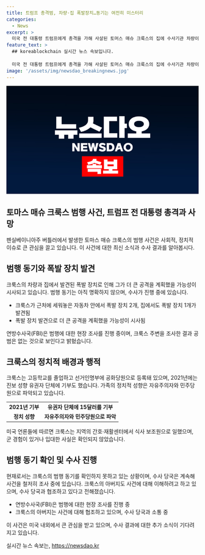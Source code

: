 ```yaml
---
title: 트럼프 총격범, 차량·집 폭발장치…동기는 여전히 미스터리
categories:
  - News
excerpt: >
  미국 전 대통령 트럼프에게 총격을 가해 사살된 토머스 매슈 크룩스의 집에 수사기관 차량이 모여있다. 폭발 장치가 발견되었고, 총이 아버지의 것임이 확인되었지만, 범행 동기는 아직 명확하지 않다. FBI는 공범이 없는 것으로 보이며, 크룩스의 정치 성향이 다양하며, 군 경험이 없는 점 등이 주변인들을 놀라게 하고 있다. 사건에 대한 동기는 확인되지 않았으며, 아버지는 자신의 아들에 대한 사건에 대해 이해하려고 하고 있다고 밝혔다.
feature_text: >
  ## koreablockchain 실시간 뉴스 속보입니다.

  미국 전 대통령 트럼프에게 총격을 가해 사살된 토머스 매슈 크룩스의 집에 수사기관 차량이 모여있다. 폭발 장치가 발견되었고, 총이 아버지의 것임이 확인되었지만, 범행 동기는 아직 명확하지 않다. FBI는 공범이 없는 것으로 보이며, 크룩스의 정치 성향이 다양하며, 군 경험이 없는 점 등이 주변인들을 놀라게 하고 있다. 사건에 대한 동기는 확인되지 않았으며, 아버지는 자신의 아들에 대한 사건에 대해 이해하려고 하고 있다고 밝혔다.
image: '/assets/img/newsdao_breakingnews.jpg'
---
```


<p><img src="/assets/img/newsdao_breakingnews.jpg" alt="koreablockchain 속보" /></p>

<h2 data-ke-size="size26">토마스 매슈 크룩스 범행 사건, 트럼프 전 대통령 총격과 사망</h2>

<p data-ke-size="size16">펜실베이니아주 버틀러에서 발생한 토마스 매슈 크룩스의 범행 사건은 사회적, 정치적 이슈로 큰 관심을 끌고 있습니다. 이 사건에 대한 최신 소식과 수사 결과를 알아봅시다.</p>

<h2 data-ke-size="size24">범행 동기와 폭발 장치 발견</h2>

<p data-ke-size="size16">크룩스의 차량과 집에서 발견된 폭발 장치로 인해 그가 더 큰 공격을 계획했을 가능성이 시사되고 있습니다. 범행 동기는 아직 명확하지 않으며, 수사가 진행 중에 있습니다.</p>

<ul>
    <li>크룩스가 근처에 세워놓은 자동차 안에서 폭발 장치 2개, 집에서도 폭발 장치 1개가 발견됨</li>
    <li>폭발 장치 발견으로 더 큰 공격을 계획했을 가능성이 시사됨</li>
</ul>

<p data-ke-size="size16">연방수사국(FBI)은 범행에 대한 현장 조사를 진행 중이며, 크룩스 주변을 조사한 결과 공범은 없는 것으로 보인다고 밝혔습니다.</p>

<h2 data-ke-size="size24">크룩스의 정치적 배경과 행적</h2>

<p data-ke-size="size16">크룩스는 고등학교를 졸업하고 선거인명부에 공화당원으로 등록돼 있으며, 2021년에는 진보 성향 유권자 단체에 기부도 했습니다. 가족의 정치적 성향은 자유주의자와 민주당원으로 파악되고 있습니다.</p>

<table>
    <tr>
        <td style="text-align: center; height: 17px;"><b>2021년 기부</b></td>
        <td style="text-align: center; height: 17px;"><b>유권자 단체에 15달러를 기부</b></td>
    </tr>
    <tr>
        <td style="text-align: center; height: 17px;"><b>정치 성향</b></td>
        <td style="text-align: center; height: 17px;"><b>자유주의자와 민주당원으로 파악</b></td>
    </tr>
</table>

<p data-ke-size="size16">미국 언론들에 따르면 크룩스는 지역의 간호·재활센터에서 식사 보조원으로 일했으며, 군 경험이 있거나 입대한 사실은 확인되지 않았습니다.</p>

<h2 data-ke-size="size24">범행 동기 확인 및 수사 진행</h2>

<p data-ke-size="size16">현재로서는 크룩스의 범행 동기를 확인하지 못하고 있는 상황이며, 수사 당국은 계속해 사건을 철저히 조사 중에 있습니다. 크룩스의 아버지도 사건에 대해 이해하려고 하고 있으며, 수사 당국과 협조하고 있다고 전해졌습니다.</p>

<ul>
    <li>연방수사국(FBI)은 범행에 대한 현장 조사를 진행 중</li>
    <li>크룩스의 아버지는 사건에 대해 협조하고 있으며, 수사 당국과 소통 중</li>
</ul>

<p data-ke-size="size16">이 사건은 미국 내외에서 큰 관심을 받고 있으며, 수사 결과에 대한 추가 소식이 기다려지고 있습니다.</p>
실시간 뉴스 속보는, <a href="https://newsdao.kr" rel="dofollow">https://newsdao.kr</a>


